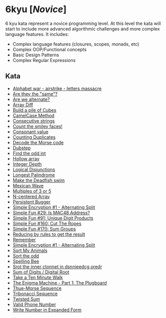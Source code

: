 # 6kyu [*Novice*]
6 kyu kata represent a novice programming level. At this level the kata will start to include more advanced algorithmic challenges and more complex language features. It includes:  
- Complex language features (closures, scopes, monads, etc)  
- Complex OOP/Functional concepts  
- Basic Design Patterns  
- Complex Regular Expressions

## Kata

- [Alphabet war - airstrike - letters massacre](https://www.codewars.com/kata/5938f5b606c3033f4700015a/)
- [Are they the "same"?](https://www.codewars.com/kata/are-they-the-same)  
- [Are we alternate?](https://www.codewars.com/kata/59325dc15dbb44b2440000af/)
- [Array Diff](https://www.codewars.com/kata/523f5d21c841566fde000009/) 
- [Build a pile of Cubes](https://www.codewars.com/kata/5592e3bd57b64d00f3000047/)
- [CamelCase Method](https://www.codewars.com/kata/587731fda577b3d1b0001196/)
- [Consecutive strings](https://www.codewars.com/kata/consecutive-strings)  
- [Count the smiley faces!](https://www.codewars.com/kata/583203e6eb35d7980400002a/)
- [Consonant value](https://www.codewars.com/kata/59c633e7dcc4053512000073/)
- [Counting Duplicates](https://www.codewars.com/kata/54bf1c2cd5b56cc47f0007a1/)
- [Decode the Morse code](https://www.codewars.com/kata/decode-the-morse-code)  
- [Dubstep](https://www.codewars.com/kata/551dc350bf4e526099000ae5/)
- [Find the odd int](https://www.codewars.com/kata/find-the-odd-int) 
- [Hollow array](https://www.codewars.com/kata/59b72376460387017e000062)
- [Integer Depth](https://www.codewars.com/kata/59b401e24f98a813f9000026/)
- [Logical Disjunctions](https://www.codewars.com/kata/55b019265ff4eeef8c000039/)
- [Longest Palindrome](https://www.codewars.com/kata/54bb6f887e5a80180900046b/)
- [Make the Deadfish swim](https://www.codewars.com/kata/make-the-deadfish-swim)  
- [Mexican Wave](https://www.codewars.com/kata/mexican-wave/)
- [Multiples of 3 or 5](https://www.codewars.com/kata/multiples-of-3-or-5)  
- [N-centered Array](https://www.codewars.com/kata/59b06d83cf33953dbb000010)
- [Persistent Bugger](www.codewars.com/kata/persistent-bugger)  
- [Simple Encryption #1 - Alternating Split](https://www.codewars.com/kata/simple-encryption-number-1-alternating-split/)
- [Simple Fun #29: Is MAC48 Address?](https://www.codewars.com/kata/5886faac54a7111c21000072/)
- [Simple Fun #91: Unique Digit Products](https://www.codewars.com/kata/5897d94dd07028546c00009d/)
- [Simple Fun #160: Cut The Ropes](https://www.codewars.com/kata/58ad388555bf4c80e800001e/)
- [Simple Fun #170: Sum Groups](https://www.codewars.com/kata/58b3c2bd917a5caec0000017)
- [Reducing by rules to get the result](https://www.codewars.com/kata/585ba6dff59b3cef3f000132/)
- [Remember](https://www.codewars.com/kata/55a243393fb3e87021000198/)
- [Simple Encryption #1 - Alternating Split](https://www.codewars.com/kata/simple-encryption-number-1-alternating-split)
- [Sort My Animals](https://www.codewars.com/kata/58ff1c8b13b001a5a50005b4/)
- [Sort the odd](https://www.codewars.com/kata/578aa45ee9fd15ff4600090d/)
- [Spelling Bee](https://www.codewars.com/kata/57d6b40fbfcdc5e9280002ee/)
- [Srot the inner ctonnet in dsnnieedcg oredr](https://www.codewars.com/kata/5898b4b71d298e51b600014b/)
- [Sum of Digits / Digital Root](https://www.codewars.com/kata/541c8630095125aba6000c00/)
- [Take a Ten Minute Walk](https://www.codewars.com/kata/take-a-ten-minute-walk) 
- [The Enigma Machine - Part 1: The Plugboard](https://www.codewars.com/kata/5523b97ac8f5025c45000900)
- [Thue-Morse Sequence](https://www.codewars.com/kata/591aa1752afcb02fa300002a)
- [Tribonacci Sequence](https://www.codewars.com/kata/556deca17c58da83c00002db/)
- [Twisted Sum](https://www.codewars.com/kata/527e4141bb2ea5ea4f00072f/)
- [Valid Phone Number](https://www.codewars.com/kata/525f47c79f2f25a4db000025)
- [Write Number in Expanded Form](https://www.codewars.com/kata/write-number-in-expanded-form/)
